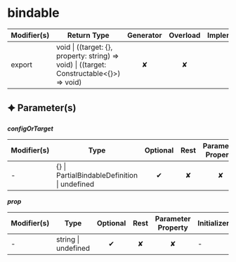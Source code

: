 # bindable

| Modifier(s)                            | Return Type                    | Generator                        | Overload                         | Implementation                        |
|----------------------------------------|--------------------------------|:--------------------------------:|:--------------------------------:|:-------------------------------------:|
| export | void &#124; ((target: {}, property: string) =&gt; void) &#124; ((target: Constructable&lt;{}&gt;) =&gt; void) | ✘ | ✘  | ✔ |

## &#128966; Parameter(s)

_**configOrTarget**_

| Modifier(s)                              | Type                        | Optional                           | Rest                          | Parameter Property                          | Initializer                       |
|------------------------------------------|-----------------------------|:----------------------------------:|:-----------------------------:|:-------------------------------------------:|-----------------------------------|
| - | {} &#124; PartialBindableDefinition &#124; undefined | ✔  | ✘ | ✘ | - |

_**prop**_

| Modifier(s)                              | Type                        | Optional                           | Rest                          | Parameter Property                          | Initializer                       |
|------------------------------------------|-----------------------------|:----------------------------------:|:-----------------------------:|:-------------------------------------------:|-----------------------------------|
| - | string &#124; undefined | ✔  | ✘ | ✘ | - |